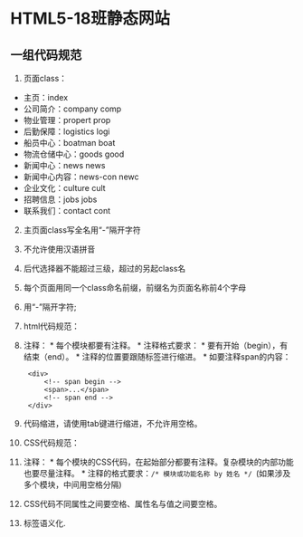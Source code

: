 # HTML5-18班静态网站

## 一组代码规范

1. 页面class：
  * 主页：index 
  * 公司简介：company comp
  * 物业管理：propert prop
  * 后勤保障：logistics logi
  * 船员中心：boatman boat
  * 物流仓储中心：goods good
  * 新闻中心：news news
  * 新闻中心内容：news-con newc
  * 企业文化：culture cult
  * 招聘信息：jobs jobs
  * 联系我们：contact cont
2. 主页面class写全名用“-”隔开字符
3. 不允许使用汉语拼音
4. 后代选择器不能超过三级，超过的另起class名
5. 每个页面用同一个class命名前缀，前缀名为页面名称前4个字母
6. 用“-”隔开字符;
7. html代码规范：
  1. 注释：
    * 每个模块都要有注释。
    * 注释格式要求：
    * 要有开始（begin），有结束（end）。
    * 注释的位置要跟随标签进行缩进。
    * 如要注释span的内容：
      ```
       <div>
           <!-- span begin -->
           <span>...</span>
           <!-- span end -->
       </div>
       ```
  2. 代码缩进，请使用tab键进行缩进，不允许用空格。

8. CSS代码规范：

  1. 注释：
    * 每个模块的CSS代码，在起始部分都要有注释。复杂模块的内部功能也要尽量注释。
    * 注释的格式要求：`/* 模块或功能名称 by 姓名 */ `(如果涉及多个模块，中间用空格分隔)

  2. CSS代码不同属性之间要空格、属性名与值之间要空格。
        
9. 标签语义化.
